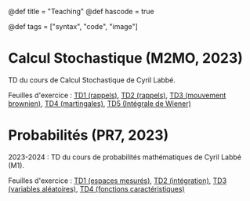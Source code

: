 @def title = "Teaching"
@def hascode = true

@def tags = ["syntax", "code", "image"]

# Calcul Stochastique (M2MO, 2023)

TD du cours de Calcul Stochastique de Cyril Labbé. 

Feuilles d'exercice : [TD1 (rappels)](/teaching/csto/TD1.pdf), [TD2 (rappels)](/teaching/csto/TD2.pdf), [TD3 (mouvement brownien)](/teaching/csto/TD3.pdf), [TD4 (martingales)](/teaching/csto/TD4.pdf), [TD5 (Intégrale de Wiener)](/teaching/csto/TD5.pdf) 


# Probabilités (PR7, 2023)

2023-2024 : TD du cours de probabilités mathématiques de Cyril Labbé (M1). 

Feuilles d'exercice : [TD1 (espaces mesurés)](/teaching/pr7/TD1.pdf), [TD2 (intégration)](/teaching/pr7/TD2.pdf), [TD3 (variables aléatoires)](/teaching/pr7/TD3.pdf), [TD4 (fonctions caractéristiques)](/teaching/pr7/TD4.pdf)



